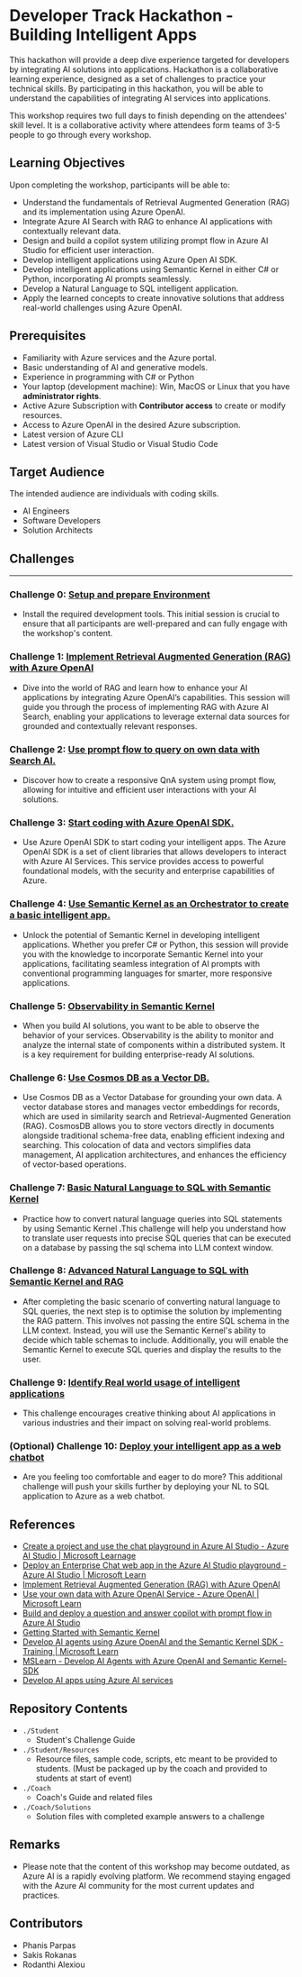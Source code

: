 # Developer Track Hackathon - Building Intelligent Apps

This hackathon will provide a deep dive experience targeted for developers by integrating AI solutions into applications. Hackathon is a collaborative learning experience, designed as a set of challenges to practice your technical skills. By participating in this hackathon, you will be able to understand the capabilities of integrating AI services into applications.

This workshop requires two full days to finish depending on the attendees' skill level. It is a collaborative activity where attendees form teams of 3-5 people to go through every workshop.
  
## Learning Objectives
Upon completing the workshop, participants will be able to:
- Understand the fundamentals of Retrieval Augmented Generation (RAG) and its implementation using Azure OpenAI.
- Integrate Azure AI Search with RAG to enhance AI applications with contextually relevant data.
- Design and build a copilot system utilizing prompt flow in Azure AI Studio for efficient user interaction.
- Develop intelligent applications using Azure Open AI SDK.
- Develop intelligent applications using Semantic Kernel in either C# or Python, incorporating AI prompts seamlessly.
- Develop a Natural Language to SQL intelligent application.
- Apply the learned concepts to create innovative solutions that address real-world challenges using Azure OpenAI.
  
## Prerequisites
- Familiarity with Azure services and the Azure portal.
- Basic understanding of AI and generative models.
- Experience in programming with C# or Python
- Your laptop (development machine): Win, MacOS or Linux that you have **administrator rights**.
- Active Azure Subscription with **Contributor access** to create or modify resources.
- Access to Azure OpenAI in the desired Azure subscription.
- Latest version of Azure CLI
- Latest version of Visual Studio or Visual Studio Code

## Target Audience
The intended audience are individuals with coding skills.
- AI Engineers
- Software Developers
- Solution Architects

## Challenges

---

### Challenge 0: **[Setup and prepare Environment](Student/Challenge-00.md)**

- Install the required development tools. This initial session is crucial to ensure that all participants are well-prepared and can fully engage with the workshop's content.

### Challenge 1: **[Implement Retrieval Augmented Generation (RAG) with Azure OpenAI](Student/Challenge-01.md)**

- Dive into the world of RAG and learn how to enhance your AI applications by integrating Azure OpenAI’s capabilities. This session will guide you through the process of implementing RAG with Azure AI Search, enabling your applications to leverage external data sources for grounded and contextually relevant responses.

### Challenge 2: **[Use prompt flow to query on own data with Search AI.](Student/Challenge-02.md)**

- Discover how to create a responsive QnA system using prompt flow, allowing for intuitive and efficient user interactions with your AI solutions.

### Challenge 3: **[Start coding with Azure OpenAI SDK.](Student/Challenge-03.md)**

- Use Azure OpenAI SDK to start coding your intelligent apps. The Azure OpenAI SDK is a set of client libraries that allows developers to interact with Azure AI Services. This service provides access to powerful foundational models, with the security and enterprise capabilities of Azure.

### Challenge 4: **[Use Semantic Kernel as an Orchestrator to create a basic intelligent app.](Student/Challenge-04.md)**

- Unlock the potential of Semantic Kernel in developing intelligent applications. Whether you prefer C# or Python, this session will provide you with the knowledge to incorporate Semantic Kernel into your applications, facilitating seamless integration of AI prompts with conventional programming languages for smarter, more responsive applications.

### Challenge 5: **[Observability in Semantic Kernel](Student/Challenge-05.md)**

- When you build AI solutions, you want to be able to observe the behavior of your services. Observability is the ability to monitor and analyze the internal state of components within a distributed system. It is a key requirement for building enterprise-ready AI solutions.

### Challenge 6: **[Use Cosmos DB as a Vector DB.](Student/Challenge-06.md)**

- Use Cosmos DB as a Vector Database for grounding your own data. A vector database stores and manages vector embeddings for records, which are used in similarity search and Retrieval-Augmented Generation (RAG). CosmosDB allows you to store vectors directly in documents alongside traditional schema-free data, enabling efficient indexing and searching. This colocation of data and vectors simplifies data management, AI application architectures, and enhances the efficiency of vector-based operations.

### Challenge 7: **[Basic Natural Language to SQL with Semantic Kernel](Student/Challenge-07.md)**

- Practice how to convert natural language queries into SQL statements by using Semantic Kernel .This challenge will help you understand how to translate user requests into precise SQL queries that can be executed on a database by passing the sql schema into LLM context window.

### Challenge 8: **[Advanced Natural Language to SQL with Semantic Kernel and RAG](Student/Challenge-08.md)**

- After completing the basic scenario of converting natural language to SQL queries, the next step is to optimise the solution by implementing the RAG pattern. This involves not passing the entire SQL schema in the LLM context. Instead, you will use the Semantic Kernel's ability to decide which table schemas to include. Additionally, you will enable the Semantic Kernel to execute SQL queries and display the results to the user.

### Challenge 9: **[Identify Real world usage of intelligent applications](Student/Challenge-09.md)**

- This challenge encourages creative thinking about AI applications in various industries and their impact on solving real-world problems.

### (Optional) Challenge 10: **[Deploy your intelligent app as a web chatbot](Student/Challenge-10.md)**

- Are you feeling too comfortable and eager to do more? This additional challenge will push your skills further by deploying your NL to SQL application to Azure as a web chatbot.

## References
- [Create a project and use the chat playground in Azure AI Studio - Azure AI Studio | Microsoft Learnage](https://learn.microsoft.com/en-us/azure/ai-studio/quickstarts/get-started-playground)
- [Deploy an Enterprise Chat web app in the Azure AI Studio playground - Azure AI Studio | Microsoft Learn](https://learn.microsoft.com/en-us/azure/ai-studio/tutorials/deploy-chat-web-app)
- [Implement Retrieval Augmented Generation (RAG) with Azure OpenAI](https://microsoftlearning.github.io/mslearn-openai/Instructions/Exercises/06-use-own-data.html)
- [Use your own data with Azure OpenAI Service - Azure OpenAI | Microsoft Learn](https://learn.microsoft.com/en-us/azure/ai-services/openai/use-your-data-quickstart?tabs=command-line%2Cpython-new&pivots=programming-language-csharp)
- [Build and deploy a question and answer copilot with prompt flow in Azure AI Studio](https://learn.microsoft.com/en-us/azure/ai-studio/tutorials/deploy-copilot-ai-studio)
- [Getting Started with Semantic Kernel](https://learn.microsoft.com/en-us/semantic-kernel/get-started/quick-start-guide)
- [Develop AI agents using Azure OpenAI and the Semantic Kernel SDK - Training | Microsoft Learn](https://learn.microsoft.com/en-us/training/paths/develop-ai-agents-azure-open-ai-semantic-kernel-sdk/)
- [MSLearn - Develop AI Agents with Azure OpenAI and Semantic Kernel-SDK](https://github.com/MicrosoftLearning/MSLearn-Develop-AI-Agents-with-Azure-OpenAI-and-Semantic-Kernel-SDK/tree/main)
- [Develop AI apps using Azure AI services](https://learn.microsoft.com/en-us/azure/developer/ai/)

## Repository Contents

- `./Student`
  - Student's Challenge Guide
- `./Student/Resources`
  - Resource files, sample code, scripts, etc meant to be provided to students. (Must be packaged up by the coach and provided to students at start of event)
- `./Coach`
  - Coach's Guide and related files
- `./Coach/Solutions`
  - Solution files with completed example answers to a challenge

## Remarks
- Please note that the content of this workshop may become outdated, as Azure AI is a rapidly evolving platform. We recommend staying engaged with the Azure AI community for the most current updates and practices.
    
## Contributors
- Phanis Parpas
- Sakis Rokanas
- Rodanthi Alexiou
